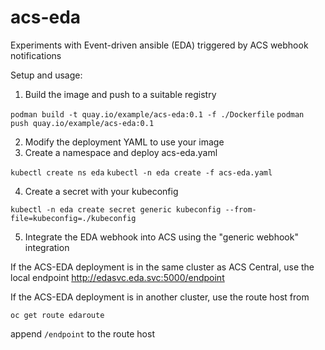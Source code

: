 # acs-eda

Experiments with Event-driven ansible (EDA) triggered by ACS webhook notifications

Setup and usage:

1. Build the image and push to a suitable registry

`podman build -t quay.io/example/acs-eda:0.1 -f ./Dockerfile`
`podman push quay.io/example/acs-eda:0.1`

2. Modify the deployment YAML to use your image
3. Create a namespace and deploy acs-eda.yaml

`kubectl create ns eda`
`kubectl -n eda create -f acs-eda.yaml`

4. Create a secret with your kubeconfig

`kubectl -n eda create secret generic kubeconfig --from-file=kubeconfig=./kubeconfig`

5. Integrate the EDA webhook into ACS using the "generic webhook" integration

If the ACS-EDA deployment is in the same cluster as ACS Central, use the local endpoint http://edasvc.eda.svc:5000/endpoint

If the ACS-EDA deployment is in another cluster, use the route host from

`oc get route edaroute`

append `/endpoint` to the route host
